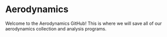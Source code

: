 # Aerodynamics

Welcome to the Aerodynamics GitHub! This is where we will save all of our aerodynamics collection and analysis programs.
